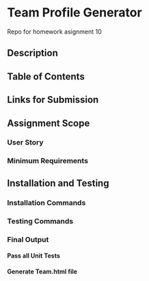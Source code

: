 # Team Profile Generator

Repo for homework asignment 10

## Description

## Table of Contents

## Links for Submission

## Assignment Scope

### User Story

### Minimum Requirements

## Installation and Testing

### Installation Commands

### Testing Commands

### Final Output

#### Pass all Unit Tests

#### Generate Team.html file
